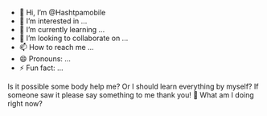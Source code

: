 - 👋 Hi, I’m @Hashtpamobile
- 👀 I’m interested in ...
- 🌱 I’m currently learning ...
- 💞️ I’m looking to collaborate on ...
- 📫 How to reach me ...
- 😄 Pronouns: ...
- ⚡ Fun fact: ...

<!---
Hashtpamobile/Hashtpamobile is a ✨ special ✨ repository because its `README.md` (this file) appears on your GitHub profile.
You can click the Preview link to take a look at your changes.
--->
Is it possible some body help me? 
Or I should learn everything by myself? 
If someone saw it please say something to me thank you! 🙏
What am I doing right now? 
